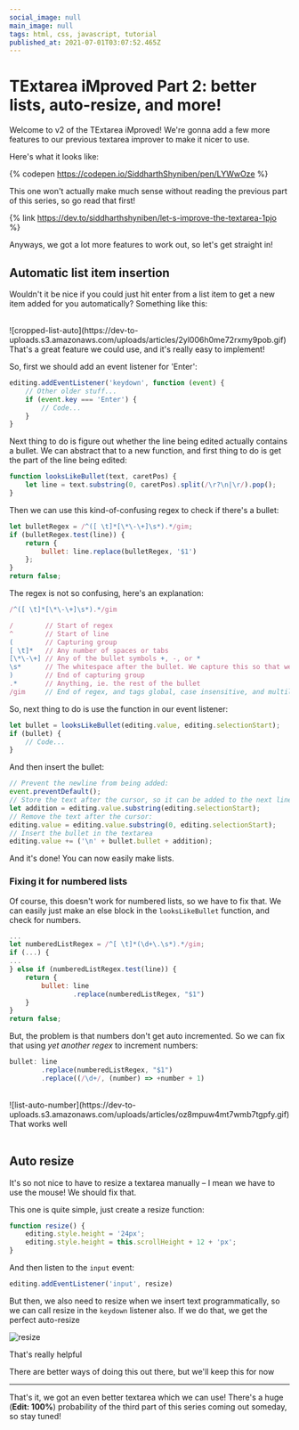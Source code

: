 ```yaml
---
social_image: null
main_image: null
tags: html, css, javascript, tutorial
published_at: 2021-07-01T03:07:52.465Z
---
```


# TExtarea iMproved Part 2: better lists, auto-resize, and more!

Welcome to v2 of the TExtarea iMproved! We're gonna add a few more features to our previous textarea improver to make it nicer to use.

Here's what it looks like:

{% codepen https://codepen.io/SiddharthShyniben/pen/LYWwOze %}

This one won't actually make much sense without reading the previous part of this series, so go read that first!

{% link https://dev.to/siddharthshyniben/let-s-improve-the-textarea-1pjo %}

Anyways, we got a lot more features to work out, so let's get straight in!

## Automatic list item insertion

Wouldn't it be nice if you could just hit enter from a list item to get a new item added for you automatically? Something like this: 

<br>
![cropped-list-auto](https://dev-to-uploads.s3.amazonaws.com/uploads/articles/2yl006h0me72rxmy9pob.gif)

<br>
That's a great feature we could use, and it's really easy to implement!

So, first we should add an event listener for 'Enter':

```js
editing.addEventListener('keydown', function (event) {
	// Other older stuff...
	if (event.key === 'Enter') {
		// Code...
	}
}
```

Next thing to do is figure out whether the line being edited actually contains a bullet. We can abstract that to a new function, and first thing to do is get the part of the line being edited:

```js
function looksLikeBullet(text, caretPos) {
	let line = text.substring(0, caretPos).split(/\r?\n|\r/).pop();
}
```

Then we can use this kind-of-confusing regex to check if there's a bullet:

```js
let bulletRegex = /^([ \t]*[\*\-\+]\s*).*/gim;
if (bulletRegex.test(line)) {
	return {
		bullet: line.replace(bulletRegex, '$1')
	};
}
return false;
```

The regex is not so confusing, here's an explanation:

```js
/^([ \t]*[\*\-\+]\s*).*/gim

/        // Start of regex
^        // Start of line
(        // Capturing group
[ \t]*   // Any number of spaces or tabs
[\*\-\+] // Any of the bullet symbols +, -, or *
\s*      // The whitespace after the bullet. We capture this so that we can use it later 
)        // End of capturing group
.*       // Anything, ie. the rest of the bullet
/gim     // End of regex, and tags global, case insensitive, and multiline
```

So, next thing to do is use the function in our event listener:

```js
let bullet = looksLikeBullet(editing.value, editing.selectionStart);
if (bullet) {
	// Code...
}
```

And then insert the bullet:

```js
// Prevent the newline from being added:
event.preventDefault();
// Store the text after the cursor, so it can be added to the next line:
let addition = editing.value.substring(editing.selectionStart);
// Remove the text after the cursor:
editing.value = editing.value.substring(0, editing.selectionStart);
// Insert the bullet in the textarea
editing.value += ('\n' + bullet.bullet + addition);
```

And it's done! You can now easily make lists.

### Fixing it for numbered lists

Of course, this doesn't work for numbered lists, so we have to fix that. We can easily just make an else block in the `looksLikeBullet` function, and check for numbers. 

```js
...
let numberedListRegex = /^[ \t]*(\d+\.\s*).*/gim;
if (...) {
...
} else if (numberedListRegex.test(line)) {
	return {
		bullet: line
				.replace(numberedListRegex, "$1")
	}
}
return false;
```

But, the problem is that numbers don't get auto incremented. So we can fix that using _yet another regex_ to increment numbers:

```js
bullet: line
		.replace(numberedListRegex, "$1")
		.replace((/\d+/, (number) => +number + 1)
```

<br>
![list-auto-number](https://dev-to-uploads.s3.amazonaws.com/uploads/articles/oz8mpuw4mt7wmb7tgpfy.gif)
<figcaption>That works well</figcaption>

<br>

## Auto resize

It's so not nice to have to resize a textarea manually – I mean we have to use the mouse! We should fix that.

This one is quite simple, just create a resize function:

```js
function resize() {
	editing.style.height = '24px';
	editing.style.height = this.scrollHeight + 12 + 'px';
}
```

And then listen to the `input` event:

```js
editing.addEventListener('input', resize)
```

But then, we also need to resize when we insert text programmatically, so we can call resize in the `keydown` listener also. If we do that, we get the perfect auto-resize

![resize](https://dev-to-uploads.s3.amazonaws.com/uploads/articles/oe6vxl2acvwnsixzoemn.gif) 
<figcaption>That's really helpful</figcaption>

There are better ways of doing this out there, but we'll keep this for now
<!-- https://codepen.io/vsync/pen/frudD -->

--- 

That's it, we got an even better textarea which we can use!
There's a huge (**Edit: 100%**) probability of the third part of this series coming out someday, so stay tuned!